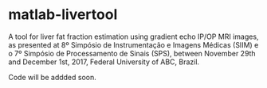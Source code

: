 # matlab-livertool
A tool for liver fat fraction estimation using gradient echo IP/OP MRI images, as presented at 8º Simpósio de Instrumentação e Imagens Médicas (SIIM) e o 7º Simpósio de Processamento de Sinais (SPS), between November 29th and December 1st, 2017, Federal University of ABC, Brazil.

Code will be addded soon.
